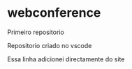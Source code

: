 # webconference
 Primeiro repositorio

Repositorio criado no vscode

Essa linha adicionei directamente do site
